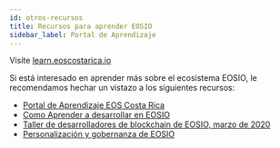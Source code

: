 ```yaml
---
id: otros-recursos
title: Recursos para aprender EOSIO
sidebar_label: Portal de Aprendizaje
---
```



Visite [learn.eoscostarica.io](https://learn.eoscostarica.io)

Si está interesado en aprender más sobre el ecosistema EOSIO, le recomendamos hechar un vistazo a los siguientes recursos:

- [Portal de Aprendizaje EOS Costa Rica ](https://learn.eoscostarica.io)
- [Como Aprender a desarrollar en EOSIO](https://medium.com/@theblockstalk/learning-eosio-development-telos-eos-and-other-blockchains-94d384a8b09f)
- [Taller de desarrolladores de blockchain de EOSIO, marzo de 2020](https://www.youtube.com/playlist?list=PLbq67nzUl6Prlg2Su8Rkmh8exeAL5O5l7)
- [Personalización y gobernanza de EOSIO](https://www.youtube.com/watch?v=ITDFQESxglc&list=PLbq67nzUl6Prlg2Su8Rkmh8exeAL5O5l7&index=9)

